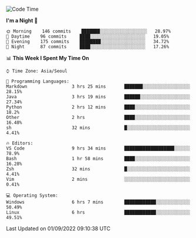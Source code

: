 <!--START_SECTION:waka-->
![Code Time](http://img.shields.io/badge/Code%20Time-1%2C395%20hrs%2025%20mins-blue)

**I'm a Night 🦉** 

```text
🌞 Morning    146 commits    ███████░░░░░░░░░░░░░░░░░░   28.97% 
🌆 Daytime    96 commits     ████░░░░░░░░░░░░░░░░░░░░░   19.05% 
🌃 Evening    175 commits    ████████░░░░░░░░░░░░░░░░░   34.72% 
🌙 Night      87 commits     ████░░░░░░░░░░░░░░░░░░░░░   17.26%

```


📊 **This Week I Spent My Time On** 

```text
⌚︎ Time Zone: Asia/Seoul

💬 Programming Languages: 
Markdown                 3 hrs 25 mins       ███████░░░░░░░░░░░░░░░░░░   28.15% 
Java                     3 hrs 19 mins       ██████░░░░░░░░░░░░░░░░░░░   27.34% 
Python                   2 hrs 12 mins       ████░░░░░░░░░░░░░░░░░░░░░   18.2% 
Other                    2 hrs               ████░░░░░░░░░░░░░░░░░░░░░   16.48% 
sh                       32 mins             █░░░░░░░░░░░░░░░░░░░░░░░░   4.41%

🔥 Editors: 
VS Code                  9 hrs 34 mins       ███████████████████░░░░░░   78.9% 
Bash                     1 hr 58 mins        ████░░░░░░░░░░░░░░░░░░░░░   16.28% 
Zsh                      32 mins             █░░░░░░░░░░░░░░░░░░░░░░░░   4.41% 
Vim                      2 mins              ░░░░░░░░░░░░░░░░░░░░░░░░░   0.41%

💻 Operating System: 
Windows                  6 hrs 7 mins        ████████████░░░░░░░░░░░░░   50.49% 
Linux                    6 hrs               ████████████░░░░░░░░░░░░░   49.51%

```


 Last Updated on 01/09/2022 09:10:38 UTC
<!--END_SECTION:waka-->
